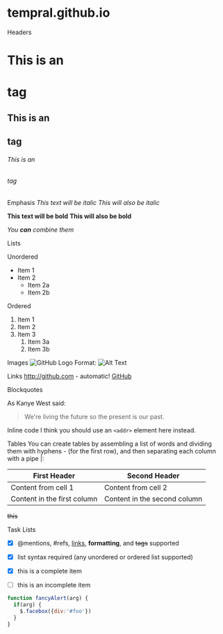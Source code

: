 # tempral.github.io


Headers
# This is an <h1> tag
## This is an <h2> tag
###### This is an <h6> tag


Emphasis
*This text will be italic*
_This will also be italic_

**This text will be bold**
__This will also be bold__

_You **can** combine them_



Lists

Unordered
* Item 1
* Item 2
  * Item 2a
  * Item 2b
  
Ordered

1. Item 1
1. Item 2
1. Item 3
   1. Item 3a
   1. Item 3b
   
   
Images
![GitHub Logo](/images/logo.png)
Format: ![Alt Text](url)

Links
http://github.com - automatic!
[GitHub](http://github.com)


Blockquotes

As Kanye West said:

> We're living the future so
> the present is our past.


Inline code
I think you should use an
`<addr>` element here instead.



Tables
You can create tables by assembling a list of words and dividing them with hyphens - (for the first row), and then separating each column with a pipe |:

First Header | Second Header
------------ | -------------
Content from cell 1 | Content from cell 2
Content in the first column | Content in the second column


~~this~~

Task Lists
- [x] @mentions, #refs, [links](), **formatting**, and <del>tags</del> supported
- [x] list syntax required (any unordered or ordered list supported)
- [x] this is a complete item
- [ ] this is an incomplete item


```javascript
function fancyAlert(arg) {
  if(arg) {
    $.facebox({div:'#foo'})
  }
}
```
